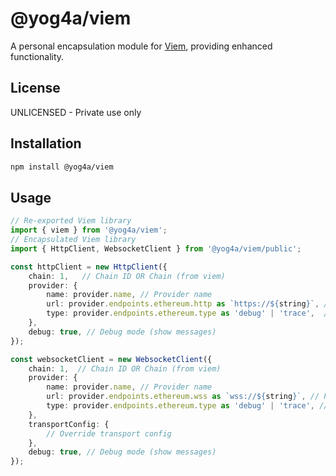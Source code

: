 # @yog4a/viem

A personal encapsulation module for [Viem](https://viem.sh), providing enhanced functionality.

## License

UNLICENSED - Private use only

## Installation

```bash
npm install @yog4a/viem
```

## Usage

```typescript
// Re-exported Viem library
import { viem } from '@yog4a/viem'; 
// Encapsulated Viem library
import { HttpClient, WebsocketClient } from '@yog4a/viem/public';

const httpClient = new HttpClient({ 
    chain: 1,   // Chain ID OR Chain (from viem)
    provider: {
        name: provider.name, // Provider name
        url: provider.endpoints.ethereum.http as `https://${string}`, // Provider URL
        type: provider.endpoints.ethereum.type as 'debug' | 'trace',  // Provider type
    },
    debug: true, // Debug mode (show messages)
});

const websocketClient = new WebsocketClient({ 
    chain: 1,  // Chain ID OR Chain (from viem)
    provider: {
        name: provider.name, // Provider name
        url: provider.endpoints.ethereum.wss as `wss://${string}`, // Provider URL
        type: provider.endpoints.ethereum.type as 'debug' | 'trace', // Provider type
    },
    transportConfig: {
        // Override transport config
    },
    debug: true, // Debug mode (show messages)
});
```